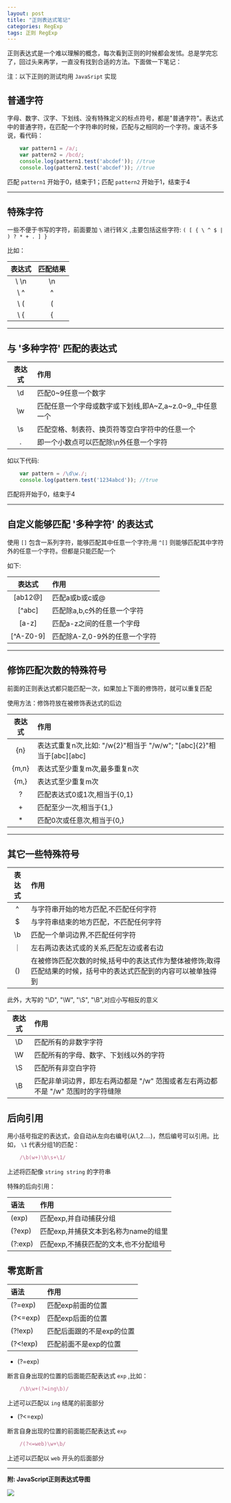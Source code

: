 ```yaml
---
layout: post
title: "正则表达式笔记"
categories: RegExp
tags: 正则 RegExp
---
```


正则表达式是一个难以理解的概念，每次看到正则的时候都会发怵。总是学完忘了，回过头来再学，一直没有找到合适的方法。下面做一下笔记：

注：以下正则的测试均用 `JavaSript` 实现

## 普通字符

字母、数字、汉字、下划线、没有特殊定义的标点符号，都是"普通字符"。表达式中的普通字符，在匹配一个字符串的时候，匹配与之相同的一个字符。废话不多说，看代码：

```js
    var pattern1 = /a/;
    var pattern2 = /bcd/;
    console.log(pattern1.test('abcdef')); //true
    console.log(pattern2.test('abcdef')); //true
```

匹配 `pattern1` 开始于0，结束于1；匹配 `pattern2` 开始于1，结束于4

---

## 特殊字符

一些不便于书写的字符，前面要加 `\` 进行转义 ,主要包括这些字符:
 `( [ { \ ^ $ | ) ? * + . ] }`

比如：

|表达式|匹配结果|
|:----:|:----:| 
| \ \n| \n|
| \ ^ | ^ |
| \ ( | ( |
| \ { | { |

---

## 与 '多种字符' 匹配的表达式

|表达式|作用|
|:----:|:--|
|\d|匹配0~9任意一个数字|
|\w|匹配任意一个字母或数字或下划线,即A~Z,a~z.0~9,_中任意一个|
|\s|匹配空格、制表符、换页符等空白字符中的任意一个|
| .|即一个小数点可以匹配除\n外任意一个字符|

如以下代码:

```js
    var pattern = /\d\w./;
    console.log(pattern.test('1234abcd')); //true
```

匹配将开始于0，结束于4

---

## 自定义能够匹配 '多种字符' 的表达式

使用 `[]` 包含一系列字符，能够匹配其中任意一个字符;用 `^[]` 则能够匹配其中字符外的任意一个字符。但都是只能匹配一个

如下:

|表达式|作用|
|:----:|:--|
|[ab12@]|匹配a或b或c或@|
|[^abc]|匹配除a,b,c外的任意一个字符|
|[a-z]|匹配a-z之间的任意一个字母|
|[^A-Z0-9]|匹配除A-Z,0-9外的任意一个字符|

---

## 修饰匹配次数的特殊符号

前面的正则表达式都只能匹配一次，如果加上下面的修饰符，就可以重复匹配

使用方法：修饰符放在被修饰表达式的后边

|表达式|作用|
|:----:|:--|
|\{n}|表达式重复n次,比如: "/w\{2}"相当于 "/w/w"; "[abc]\{2}"相当于[abc][abc]|
|\{m,n}|表达式至少重复m次,最多重复n次|
|\{m,}|表达式至少重复m次|
|?|匹配表达式0或1次,相当于\{0,1}|
|+|匹配至少一次,相当于\{1,}|
|*|匹配0次或任意次,相当于\{0,}|

---

## 其它一些特殊符号

|表达式|作用|
|:----:|:--|
|^|与字符串开始的地方匹配,不匹配任何字符|
|$|与字符串结束的地方匹配，不匹配任何字符|
|\b|匹配一个单词边界,不匹配任何字符|
|｜|左右两边表达式或的关系,匹配左边或者右边|
|()|在被修饰匹配次数的时候,括号中的表达式作为整体被修饰;取得匹配结果的时候，括号中的表达式匹配到的内容可以被单独得到|

此外，大写的 "\D", "\W", "\S", "\B",对应小写相反的意义

|表达式|作用|
|:----:|:--|
|\D|匹配所有的非数字字符|
|\W|匹配所有的字母、数字、下划线以外的字符|
|\S|匹配所有非空白字符|
|\B|匹配非单词边界，即左右两边都是 "/w" 范围或者左右两边都不是 "/w" 范围时的字符缝隙|

## 后向引用

用小括号指定的表达式，会自动从左向右编号(从1,2....)，然后编号可以引用。比如， `\1` 代表分组1的匹配：

```ruby
    /\b(w+)\b\s+\1/
```

上述将匹配像 `string string` 的字符串

特殊的后向引用：

|语法|作用|
|:--|:--|
|(exp)|匹配exp,并自动捕获分组|
|(?<name>exp)|匹配exp,并捕获文本到名称为name的组里|
|(?:exp)|匹配exp,不捕获匹配的文本,也不分配组号|

## 零宽断言

|语法|作用|
|:--|:--|
|(?=exp)|匹配exp前面的位置|
|(?<=exp)|匹配exp后面的位置|
|(?!exp)|匹配后面跟的不是exp的位置|
|(?<\!exp)|匹配前面不是exp的位置|

* (?=exp)

断言自身出现的位置的后面能匹配表达式 `exp` ,比如：

```ruby
    /\b\w+(?=ing\b)/    
```

上述可以匹配以 `ing` 结尾的前面部分

* (?<=exp)

断言自身出现的位置的前面能匹配表达式 `exp`

```ruby
    /(?<=web)\w+\b/
```

上述可以匹配以 `web` 开头的后面部分

---

**附: JavaScript正则表达式导图**

![](http://7xr2ek.com1.z0.glb.clouddn.com/blog%2Fimage%2FJavaScript-regular-expressions.gif)
